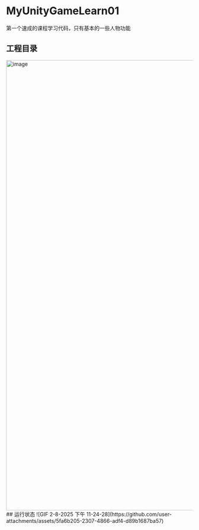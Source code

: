 # MyUnityGameLearn01
第一个速成的课程学习代码，只有基本的一些人物功能
## 工程目录
<img width="1433" height="1215" alt="image" src="https://github.com/user-attachments/assets/b27eca18-c771-492c-8266-eafa62a030fd" />
## 运行状态
![GIF 2-8-2025 下午 11-24-28](https://github.com/user-attachments/assets/5fa6b205-2307-4866-adf4-d89b1687ba57)
